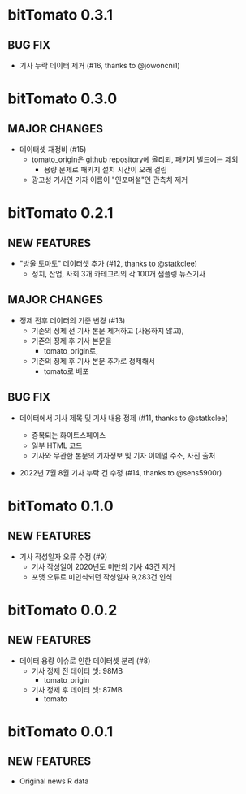 # bitTomato 0.3.1

## BUG FIX

* 기사 누락 데이터 제거 (#16, thanks to @jowoncni1)
    
    
    
# bitTomato 0.3.0

## MAJOR CHANGES

* 데이터셋 재정비 (#15)
    - tomato_origin은 github repository에 올리되, 패키지 빌드에는 제외
        - 용량 문제로 패키지 설치 시간이 오래 걸림
    - 광고성 기사인 기자 이름이 "인포머셜"인 관측치 제거



# bitTomato 0.2.1

## NEW FEATURES

* "방울 토마토" 데이터셋 추가 (#12, thanks to @statkclee)
    - 정치, 산업, 사회 3개 카테고리의 각 100개 샘플링 뉴스기사

## MAJOR CHANGES

* 정제 전후 데이터의 기준 변경 (#13)
    - 기존의 정제 전 기사 본문 제거하고 (사용하지 않고),
    - 기존의 정제 후 기사 본문을
        - tomato_origin로,
    - 기존의 정제 후 기사 본문 추가로 정제해서
        - tomato로 배포
    
## BUG FIX

* 데이터에서 기사 제목 및 기사 내용 정제 (#11, thanks to @statkclee)
    - 중복되는 화이트스페이스
    - 일부 HTML 코드
    - 기사와 무관한 본문의 기자정보 및 기자 이메일 주소, 사진 출처
    
* 2022년 7월 8월 기사 누락 건 수정 (#14, thanks to @sens5900r)


    
# bitTomato 0.1.0

## NEW FEATURES

* 기사 작성일자 오류 수정 (#9)
    - 기사 작성일이 2020년도 미만의 기사 43건 제거
    - 포맷 오류로 미인식되던 작성일자 9,283건 인식
        
        
        
# bitTomato 0.0.2

## NEW FEATURES

* 데이터 용량 이슈로 인한 데이터셋 분리 (#8)
    - 기사 정제 전 데이터 셋: 98MB
        - tomato_origin
    - 기사 정제 후 데이터 셋: 87MB
        - tomato

# bitTomato 0.0.1

## NEW FEATURES

* Original news R data

